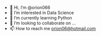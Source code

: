 - 👋 Hi, I’m @orion066
- 👀 I’m interested in Data Science
- 🌱 I’m currently learning Python
- 💞️ I’m looking to collaborate on ...
- 📫 How to reach me orion06@hotmail.com

<!---
orion066/orion066 is a ✨ special ✨ repository because its `README.md` (this file) appears on your GitHub profile.
You can click the Preview link to take a look at your changes.
--->
